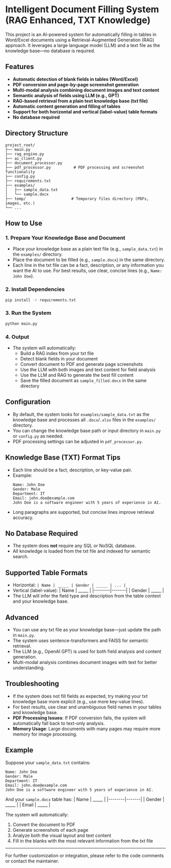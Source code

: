 # Intelligent Document Filling System (RAG Enhanced, TXT Knowledge)

This project is an AI-powered system for automatically filling in tables in Word/Excel documents using a Retrieval-Augmented Generation (RAG) approach. It leverages a large language model (LLM) and a text file as the knowledge base—no database is required.

## Features
- **Automatic detection of blank fields in tables (Word/Excel)**
- **PDF conversion and page-by-page screenshot generation**
- **Multi-modal analysis combining document images and text content**
- **Semantic analysis of fields using LLM (e.g., GPT)**
- **RAG-based retrieval from a plain text knowledge base (txt file)**
- **Automatic content generation and filling of tables**
- **Support for both horizontal and vertical (label-value) table formats**
- **No database required**

## Directory Structure
```
project_root/
├── main.py
├── rag_engine.py
├── ai_client.py
├── document_processor.py
├── pdf_processor.py          # PDF processing and screenshot functionality
├── config.py
├── requirements.txt
├── examples/
│   ├── sample_data.txt 
│   └── sample.docx 
├── temp/                    # Temporary files directory (PDFs, images, etc.)
└── ...
```

## How to Use

### 1. Prepare Your Knowledge Base and Document
- Place your knowledge base as a plain text file (e.g., `sample_data.txt`) in the `examples/` directory.
- Place the document to be filled (e.g., `sample.docx`) in the same directory.
- Each line in the txt file can be a fact, description, or any information you want the AI to use. For best results, use clear, concise lines (e.g., `Name: John Doe`).

### 2. Install Dependencies
```bash
pip install -r requirements.txt
```

### 3. Run the System
```bash
python main.py
```

### 4. Output
- The system will automatically:
  - Build a RAG index from your txt file
  - Detect blank fields in your document
  - Convert document to PDF and generate page screenshots
  - Use the LLM with both images and text content for field analysis
  - Use the LLM and RAG to generate the best fill content
  - Save the filled document as `sample_filled.docx` in the same directory

## Configuration
- By default, the system looks for `examples/sample_data.txt` as the knowledge base and processes all `.docx`/`.xlsx` files in the `examples/` directory.
- You can change the knowledge base path or input directory in `main.py` or `config.py` as needed.
- PDF processing settings can be adjusted in `pdf_processor.py`.

## Knowledge Base (TXT) Format Tips
- Each line should be a fact, description, or key-value pair.
- Example:
  ```
  Name: John Doe
  Gender: Male
  Department: IT
  Email: john.doe@example.com
  John Doe is a software engineer with 5 years of experience in AI.
  ```
- Long paragraphs are supported, but concise lines improve retrieval accuracy.

## No Database Required
- The system does **not** require any SQL or NoSQL database.
- All knowledge is loaded from the txt file and indexed for semantic search.

## Supported Table Formats
- Horizontal: `| Name | _____ | Gender | _____ | ... |`
- Vertical (label-value):
  | Name   | _____ |
  |--------|-------|
  | Gender | _____ |
- The LLM will infer the field type and description from the table context and your knowledge base.

## Advanced
- You can use any txt file as your knowledge base—just update the path in `main.py`.
- The system uses sentence-transformers and FAISS for semantic retrieval.
- The LLM (e.g., OpenAI GPT) is used for both field analysis and content generation.
- Multi-modal analysis combines document images with text for better understanding.

## Troubleshooting
- If the system does not fill fields as expected, try making your txt knowledge base more explicit (e.g., use more key-value lines).
- For best results, use clear and unambiguous field names in your tables and knowledge base.
- **PDF Processing Issues**: If PDF conversion fails, the system will automatically fall back to text-only analysis.
- **Memory Usage**: Large documents with many pages may require more memory for image processing.

## Example
Suppose your `sample_data.txt` contains:
```
Name: John Doe
Gender: Male
Department: IT
Email: john.doe@example.com
John Doe is a software engineer with 5 years of experience in AI.
```
And your `sample.docx` table has:
| Name   | _____ |
|--------|-------|
| Gender | _____ |
| Email  | _____ |

The system will automatically:
1. Convert the document to PDF
2. Generate screenshots of each page
3. Analyze both the visual layout and text content
4. Fill in the blanks with the most relevant information from the txt file

---

For further customization or integration, please refer to the code comments or contact the maintainer. 